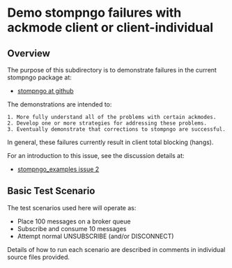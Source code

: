 # Demo stompngo failures with ackmode client or client-individual #

## Overview ##

The purpose of this subdirectory is to demonstrate failures in the 
current stompngo package at:

* [stompngo at github](https://github.com/gmallard/stompngo)

The demonstrations are intended to:

    1. More fully understand all of the problems with certain ackmodes.
    2. Develop one or more strategies for addressing these problems.
    3. Eventually demonstrate that corrections to stompngo are successful.

In general, these failures currently result in client total blocking (hangs).

For an introduction to this issue, see the discussion details at:

* [stompngo_examples issue 2](https://github.com/gmallard/stompngo_examples/issues/2)

## Basic Test Scenario ##

The test scenarios used here will operate as:

* Place 100 messages on a broker queue
* Subscribe and consume 10 messages
* Attempt normal UNSUBSCRIBE (and/or DISCONNECT)

Details of how to run each scenario are described in comments in individual
source files provided.

